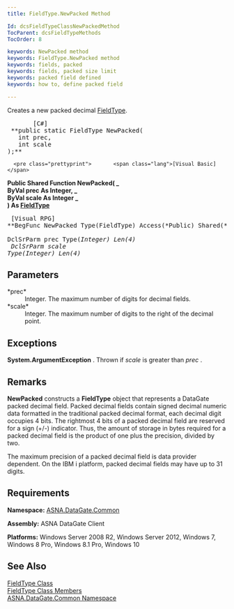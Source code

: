 ```yaml
---
title: FieldType.NewPacked Method

Id: dcsFieldTypeClassNewPackedMethod
TocParent: dcsFieldTypeMethods
TocOrder: 8

keywords: NewPacked method
keywords: FieldType.NewPacked method
keywords: fields, packed
keywords: fields, packed size limit
keywords: packed field defined
keywords: how to, define packed field

---
```


Creates a new packed decimal [ FieldType](field-type-class.html).
<pre class="prettyprint">       <span class="lang">[C#]</span>
 **public static FieldType NewPacked(<br />   int prec,<br />   int scale<br />);**  </pre>
      <pre class="prettyprint">       <span class="lang">[Visual Basic] </span>
 **Public Shared Function NewPacked( _<br />   ByVal prec As Integer, _<br />   ByVal scale As Integer _<br />) As [FieldType](field-type-class.html)**  </pre>
      <pre class="prettyprint">
        <span class="lang">[Visual RPG]</span>
 **BegFunc NewPacked Type(FieldType) Access(*Public) Shared(*Yes)<br />   DclSrParm prec Type(*Integer) Len(4)<br />   DclSrParm scale Type(*Integer) Len(4)** 
      </pre>

## Parameters

<dl>
        <dt>
 *prec* 
        </dt>
        <dd>Integer.  The maximum number of digits for decimal fields. </dd>
        <dt>
 *scale* 
        </dt>
        <dd>Integer.  The maximum number of digits to the right of the decimal point.
							</dd>
</dl>

## Exceptions

**System.ArgumentException** . Thrown if *scale* is greater than *prec* .
## Remarks

**NewPacked** constructs a **FieldType** object that represents a DataGate packed decimal field. Packed decimal fields contain signed decimal numeric data formatted in the traditional packed decimal format, each decimal digit occupies 4 bits. The rightmost 4 bits of a packed decimal field are reserved for a sign (+/-) indicator. Thus, the amount of storage in bytes required for a packed decimal field is the product of one plus the precision, divided by two. 

The maximum precision of a packed decimal field is data provider dependent. On the IBM i platform, packed decimal fields may have up to 31 digits. 
## Requirements

**Namespace:** [ASNA.DataGate.Common](datagate-common-namespace.html)

<span> **Assembly:** ASNA DataGate Client</span> 

**Platforms:** Windows Server 2008 R2, Windows Server 2012, Windows 7, Windows 8 Pro, Windows 8.1 Pro, Windows 10
## See Also


[FieldType Class](field-type-class.html)
      <br />
[FieldType Class Members](field-type-members.html)
      <br />
[ASNA.DataGate.Common Namespace](datagate-common-namespace.html)

